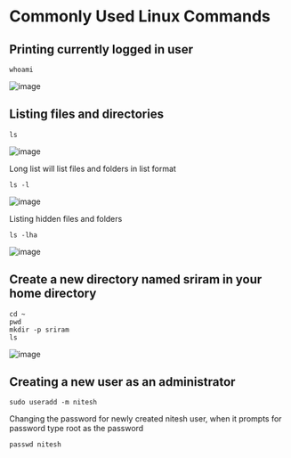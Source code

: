 # Commonly Used Linux Commands

## Printing currently logged in user
```
whoami
```
![image](https://github.com/user-attachments/assets/6bf47cd5-a768-4405-8a7b-1938024b9b80)

## Listing files and directories
```
ls
```
![image](https://github.com/user-attachments/assets/251b3e03-7c9e-4d99-b3e4-29d6f5b57f9d)

Long list will list files and folders in list format
```
ls -l
```
![image](https://github.com/user-attachments/assets/31cd1689-bb41-4cbf-bcee-f64e6058a770)

Listing hidden files and folders
```
ls -lha
```
![image](https://github.com/user-attachments/assets/e3c705c5-0885-418a-a882-0b804631e55f)

## Create a new directory named sriram in your home directory
```
cd ~
pwd
mkdir -p sriram
ls
```
![image](https://github.com/user-attachments/assets/51b76d85-55f0-48e0-a2d8-7cf208b193ab)

## Creating a new user as an administrator
```
sudo useradd -m nitesh
```

Changing the password for newly created nitesh user, when it prompts for password type root as the password
```
passwd nitesh
```

